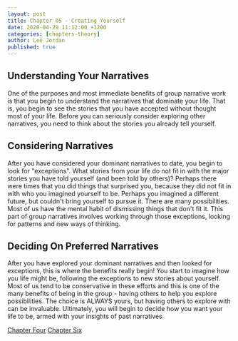```yaml
---
layout: post
title: Chapter 05 - Creating Yourself
date: 2020-04-29 11:12:00 +1200
categories: [chapters-theory]
author: Lee Jordan
published: true
---
```


<h2>Understanding Your Narratives</h2>

One of the purposes and most immediate benefits of group narrative work is that you begin to understand the narratives that dominate your life. That is, you begin to see the stories that you have accepted without thought most of your life. Before you can seriously consider exploring other narratives, you need to think about the stories you already tell yourself.

<h2>Considering Narratives</h2>

After you have considered your dominant narratives to date, you begin to look for "exceptions". What stories from your life do not fit in with the major stories you have told yourself (and been told by others)? Perhaps there were times that you did things that surprised you, because they did not fit in with who you imagined yourself to be. Perhaps you imagined a different future, but couldn't bring yourself to pursue it. There are many possibilities. Most of us have the mental habit of dismissing things that don't fit it. This part of group narratives involves working through those exceptions, looking for patterns and new ways of thinking.

<h2>Deciding On Preferred Narratives</h2>

After you have explored your dominant narratives and then looked for exceptions, this is where the benefits really begin! You start to imagine how you life might be, following the exceptions to new stories about yourself. Most of us tend to be conservative in these efforts and this is one of the many benefits of being in the group - having others to help you explore possibilities. The choice is ALWAYS yours, but having others to explore with can be invaluable. Ultimately, you will begin to decide how you want your life to be, armed with your insights of past narratives.

<div class="pagination">
    <a class="pagination-item older" href="https://therapy.geraldleejordan.com/chapter-04/">Chapter Four</a>
      <a class="pagination-item newer" href="https://therapy.geraldleejordan.com/chapter-06/">Chapter Six</a>
</div>
